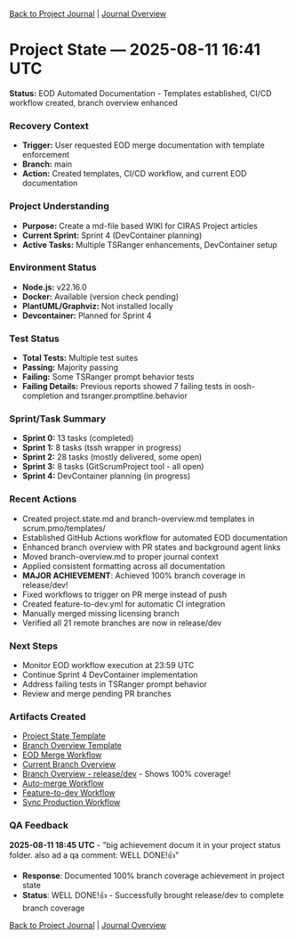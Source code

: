 [Back to Project Journal](../) | [Journal Overview](../../project.journal.overview.md)

# Project State — 2025-08-11 16:41 UTC

**Status:** EOD Automated Documentation - Templates established, CI/CD workflow created, branch overview enhanced

### Recovery Context
- **Trigger:** User requested EOD merge documentation with template enforcement
- **Branch:** main
- **Action:** Created templates, CI/CD workflow, and current EOD documentation

### Project Understanding
- **Purpose:** Create a md-file based WIKI for CIRAS Project articles
- **Current Sprint:** Sprint 4 (DevContainer planning)
- **Active Tasks:** Multiple TSRanger enhancements, DevContainer setup

### Environment Status
- **Node.js:** v22.16.0
- **Docker:** Available (version check pending)
- **PlantUML/Graphviz:** Not installed locally
- **Devcontainer:** Planned for Sprint 4

### Test Status
- **Total Tests:** Multiple test suites
- **Passing:** Majority passing
- **Failing:** Some TSRanger prompt behavior tests
- **Failing Details:** Previous reports showed 7 failing tests in oosh-completion and tsranger.promptline.behavior

### Sprint/Task Summary
- **Sprint 0:** 13 tasks (completed)
- **Sprint 1:** 8 tasks (tssh wrapper in progress)
- **Sprint 2:** 28 tasks (mostly delivered, some open)
- **Sprint 3:** 8 tasks (GitScrumProject tool - all open)
- **Sprint 4:** DevContainer planning (in progress)

### Recent Actions
- Created project.state.md and branch-overview.md templates in scrum.pmo/templates/
- Established GitHub Actions workflow for automated EOD documentation
- Enhanced branch overview with PR states and background agent links
- Moved branch-overview.md to proper journal context
- Applied consistent formatting across all documentation
- **MAJOR ACHIEVEMENT**: Achieved 100% branch coverage in release/dev!
- Fixed workflows to trigger on PR merge instead of push
- Created feature-to-dev.yml for automatic CI integration
- Manually merged missing licensing branch
- Verified all 21 remote branches are now in release/dev

### Next Steps
- Monitor EOD workflow execution at 23:59 UTC
- Continue Sprint 4 DevContainer implementation
- Address failing tests in TSRanger prompt behavior
- Review and merge pending PR branches

### Artifacts Created
- [Project State Template](../../templates/project.state.template.md)
- [Branch Overview Template](../../templates/branch-overview.template.md)
- [EOD Merge Workflow](../../../.github/workflows/eod-merge.yml)
- [Current Branch Overview](./branch-overview.md)
- [Branch Overview - release/dev](./branch-overview.dev.md) - Shows 100% coverage!
- [Auto-merge Workflow](../../../.github/workflows/auto-merge-release-dev.yml)
- [Feature-to-dev Workflow](../../../.github/workflows/feature-to-dev.yml)
- [Sync Production Workflow](../../../.github/workflows/sync-production.yml)

### QA Feedback
**2025-08-11 18:45 UTC** - "big achievement docum it in your project status folder. also ad a qa comment: WELL DONE!👍"
- **Response**: Documented 100% branch coverage achievement in project state
- **Status**: WELL DONE!👍 - Successfully brought release/dev to complete branch coverage

[Back to Project Journal](../) | [Journal Overview](../../project.journal.overview.md)